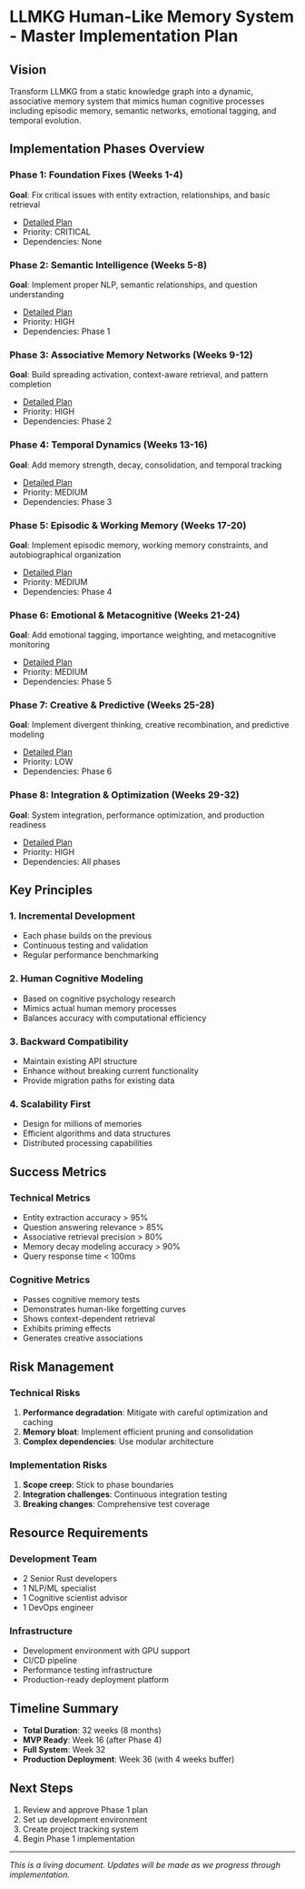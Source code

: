 # LLMKG Human-Like Memory System - Master Implementation Plan

## Vision
Transform LLMKG from a static knowledge graph into a dynamic, associative memory system that mimics human cognitive processes including episodic memory, semantic networks, emotional tagging, and temporal evolution.

## Implementation Phases Overview

### Phase 1: Foundation Fixes (Weeks 1-4)
**Goal**: Fix critical issues with entity extraction, relationships, and basic retrieval
- [Detailed Plan](./01_PHASE_FOUNDATION_FIXES.md)
- Priority: CRITICAL
- Dependencies: None

### Phase 2: Semantic Intelligence (Weeks 5-8)
**Goal**: Implement proper NLP, semantic relationships, and question understanding
- [Detailed Plan](./02_PHASE_SEMANTIC_INTELLIGENCE.md)
- Priority: HIGH
- Dependencies: Phase 1

### Phase 3: Associative Memory Networks (Weeks 9-12)
**Goal**: Build spreading activation, context-aware retrieval, and pattern completion
- [Detailed Plan](./03_PHASE_ASSOCIATIVE_MEMORY.md)
- Priority: HIGH
- Dependencies: Phase 2

### Phase 4: Temporal Dynamics (Weeks 13-16)
**Goal**: Add memory strength, decay, consolidation, and temporal tracking
- [Detailed Plan](./04_PHASE_TEMPORAL_DYNAMICS.md)
- Priority: MEDIUM
- Dependencies: Phase 3

### Phase 5: Episodic & Working Memory (Weeks 17-20)
**Goal**: Implement episodic memory, working memory constraints, and autobiographical organization
- [Detailed Plan](./05_PHASE_EPISODIC_MEMORY.md)
- Priority: MEDIUM
- Dependencies: Phase 4

### Phase 6: Emotional & Metacognitive (Weeks 21-24)
**Goal**: Add emotional tagging, importance weighting, and metacognitive monitoring
- [Detailed Plan](./06_PHASE_EMOTIONAL_METACOGNITIVE.md)
- Priority: MEDIUM
- Dependencies: Phase 5

### Phase 7: Creative & Predictive (Weeks 25-28)
**Goal**: Implement divergent thinking, creative recombination, and predictive modeling
- [Detailed Plan](./07_PHASE_CREATIVE_PREDICTIVE.md)
- Priority: LOW
- Dependencies: Phase 6

### Phase 8: Integration & Optimization (Weeks 29-32)
**Goal**: System integration, performance optimization, and production readiness
- [Detailed Plan](./08_PHASE_INTEGRATION_OPTIMIZATION.md)
- Priority: HIGH
- Dependencies: All phases

## Key Principles

### 1. Incremental Development
- Each phase builds on the previous
- Continuous testing and validation
- Regular performance benchmarking

### 2. Human Cognitive Modeling
- Based on cognitive psychology research
- Mimics actual human memory processes
- Balances accuracy with computational efficiency

### 3. Backward Compatibility
- Maintain existing API structure
- Enhance without breaking current functionality
- Provide migration paths for existing data

### 4. Scalability First
- Design for millions of memories
- Efficient algorithms and data structures
- Distributed processing capabilities

## Success Metrics

### Technical Metrics
- Entity extraction accuracy > 95%
- Question answering relevance > 85%
- Associative retrieval precision > 80%
- Memory decay modeling accuracy > 90%
- Query response time < 100ms

### Cognitive Metrics
- Passes cognitive memory tests
- Demonstrates human-like forgetting curves
- Shows context-dependent retrieval
- Exhibits priming effects
- Generates creative associations

## Risk Management

### Technical Risks
1. **Performance degradation**: Mitigate with careful optimization and caching
2. **Memory bloat**: Implement efficient pruning and consolidation
3. **Complex dependencies**: Use modular architecture

### Implementation Risks
1. **Scope creep**: Stick to phase boundaries
2. **Integration challenges**: Continuous integration testing
3. **Breaking changes**: Comprehensive test coverage

## Resource Requirements

### Development Team
- 2 Senior Rust developers
- 1 NLP/ML specialist
- 1 Cognitive scientist advisor
- 1 DevOps engineer

### Infrastructure
- Development environment with GPU support
- CI/CD pipeline
- Performance testing infrastructure
- Production-ready deployment platform

## Timeline Summary
- **Total Duration**: 32 weeks (8 months)
- **MVP Ready**: Week 16 (after Phase 4)
- **Full System**: Week 32
- **Production Deployment**: Week 36 (with 4 weeks buffer)

## Next Steps
1. Review and approve Phase 1 plan
2. Set up development environment
3. Create project tracking system
4. Begin Phase 1 implementation

---

*This is a living document. Updates will be made as we progress through implementation.*